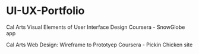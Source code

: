 # UI-UX-Portfolio

Cal Arts Visual Elements of User Interface Design Coursera - SnowGlobe app

Cal Arts Web Design: Wireframe to Prototyep Coursera - Pickin Chicken site
